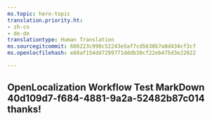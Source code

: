 ```yaml
---
ms.topic: hero-topic
translation.priority.ht:
- zh-cn
- de-de
translationtype: Human Translation
ms.sourcegitcommit: 608223c998c52243e5af7cd5638b7a0d434cf3cf
ms.openlocfilehash: e88af154dd7299771dddb30cf22eb475d3e22022

---
```

## OpenLocalization Workflow Test MarkDown 40d109d7-f684-4881-9a2a-52482b87c014 thanks!



<!--HONumber=Jul16_HO3-->


